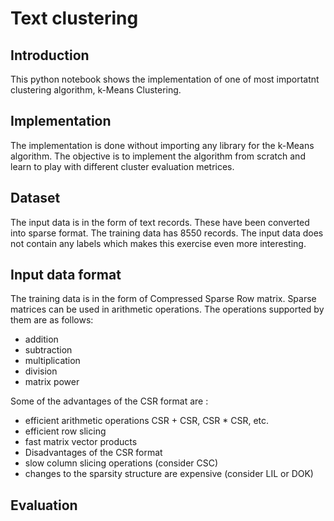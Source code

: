 # Text clustering

## Introduction

This python notebook shows the implementation of one of most importatnt clustering algorithm, k-Means Clustering.

## Implementation

The implementation is done without importing any library for the k-Means algorithm. The objective is to implement the algorithm from scratch and learn to play with different cluster evaluation metrices.

## Dataset

The input data is in the form of text records. These have been converted into sparse format. The training data has 8550 records. The input data does not contain any labels which makes this exercise even more interesting. 

## Input data format
The training data is in the form of Compressed Sparse Row matrix. 
Sparse matrices can be used in arithmetic operations. The operations supported by them are as follows:
  - addition
  - subtraction
  - multiplication
  - division
  - matrix power

Some of the advantages of the CSR format are :
  - efficient arithmetic operations CSR + CSR, CSR * CSR, etc.
  - efficient row slicing
  - fast matrix vector products
  - Disadvantages of the CSR format
  - slow column slicing operations (consider CSC)
  - changes to the sparsity structure are expensive (consider LIL or DOK)

## Evaluation


